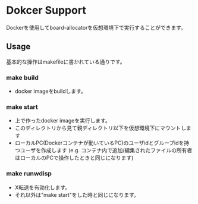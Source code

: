 # Dokcer Support
Dockerを使用してboard-allocatorを仮想環境下で実行することができます。

## Usage
基本的な操作はmakefileに書かれている通りです。
### make build
- docker imageをbuildします。
### make start
- 上で作ったdocker imageを実行します。
- このディレクトリから見て親ディレクトリ以下を仮想環境下にマウントします
- ローカルPC(Dockerコンテナが動いているPC)のユーザidとグループidを持つユーザを作成します (e.g. コンテナ内で追加/編集されたファイルの所有者はローカルのPCで操作したときと同じになります)
### make runwdisp
- X転送を有効化します。
- それ以外は"make start"をした時と同じになります。